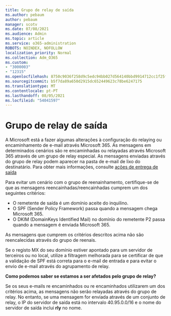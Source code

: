 ```yaml
---
title: Grupo de relay de saída
ms.author: pebaum
author: pebaum
manager: scotv
ms.date: 07/08/2021
ms.audience: Admin
ms.topic: article
ms.service: o365-administration
ROBOTS: NOINDEX, NOFOLLOW
localization_priority: Normal
ms.collection: Adm_O365
ms.custom:
- "3000003"
- "12315"
ms.openlocfilehash: 8750c9036f258d9c5edc94bb027d564140bbd9914712cc1f25ff3abc3f4b9468
ms.sourcegitcommit: b5f7da89a650d2915dc652449623c78be6247175
ms.translationtype: MT
ms.contentlocale: pt-PT
ms.lasthandoff: 08/05/2021
ms.locfileid: "54041597"
---
```

# <a name="outbound-relay-pool"></a>Grupo de relay de saída

A Microsoft está a fazer algumas alterações à configuração do relaying ou encaminhamento de e-mail através Microsoft 365. As mensagens em determinados cenários são re encaminhadas ou relayadas através Microsoft 365 através de um grupo de relay especial. As mensagens enviadas através do grupo de relay podem aparecer na pasta de e-mail de lixo do destinatário. Para obter mais informações, consulte [ações de entrega de saída](/microsoft-365/security/office-365-security/high-risk-delivery-pool-for-outbound-messages#relay-pool)

Para evitar um cenário com o grupo de reenainhamento, certifique-se de que as mensagens reencainhadas/reencainhadas cumprem um dos seguintes critérios:

- O remetente de saída é um domínio aceite do inquilino.
- O SPF (Sender Policy Framework) passa quando a mensagem chega Microsoft 365.
- O DKIM (DomainKeys Identified Mail) no domínio do remetente P2 passa quando a mensagem é enviada Microsoft 365.
 
As mensagens que cumprem os critérios descritos acima não são reencalecidas através do grupo de reenais.

Se o registo MX do seu domínio estiver apontado para um servidor de terceiros ou no local, utilize a filtragem melhorada para se certificar de que a validação de SPF está correta para o e-mail de entrada e para evitar o envio de e-mail através do agrupamento de relay.

**Como podemos saber se estamos a ser afetados pelo grupo de relay?**

Se os seus e-mails re encaminhados ou re encaminhados utilizarem um dos critérios acima, as mensagens não serão relayadas através do grupo de relay. No entanto, se uma mensagem for enviada através de um conjunto de relay, o IP do servidor de saída está no intervalo 40.95.0.0/16 e o nome do servidor de saída inclui **rly** no nome.

